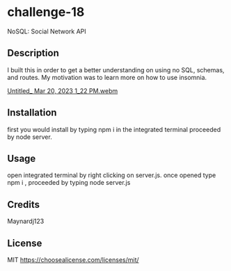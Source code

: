 # challenge-18
NoSQL: Social Network API

## Description
I built this in order to get a better understanding on using no SQL, schemas, and routes. My motivation was to learn more on how to use insomnia. 

[Untitled_ Mar 20, 2023 1_22 PM.webm](https://user-images.githubusercontent.com/120345723/226433549-222de319-414c-4ff0-8003-3c0d6d25453e.webm)

## Installation
first you would install by typing npm i in the integrated terminal proceeded by node server.

## Usage
open integrated terminal by right clicking on server.js. once opened type npm i , proceeded by typing node server.js


## Credits
Maynardj123


## License
MIT
https://choosealicense.com/licenses/mit/


